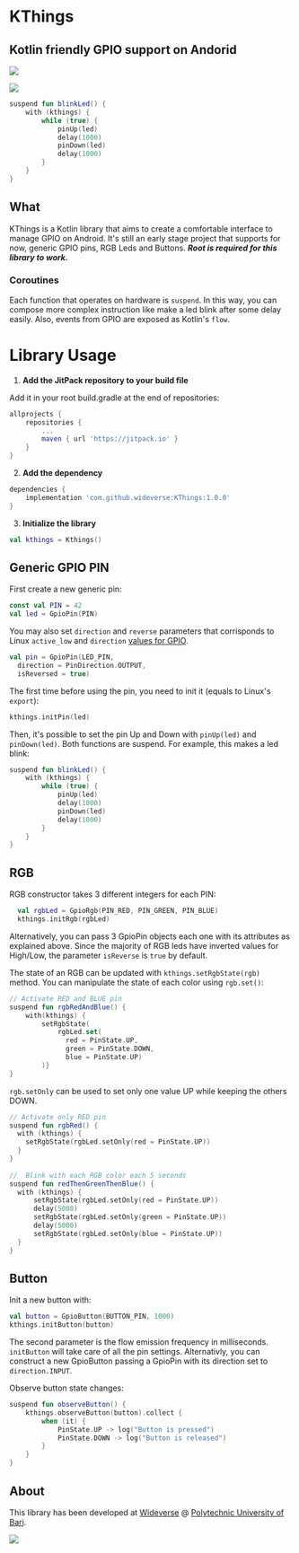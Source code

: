 # KThings
## Kotlin friendly GPIO support on Andorid

[![](https://jitpack.io/v/wideverse/KThings.svg)](https://jitpack.io/#wideverse/KThings)


![](https://github.com/wideverse/KThings/blob/master/images/kthings.gif)
```kotlin
suspend fun blinkLed() {
    with (kthings) {
        while (true) {
            pinUp(led)
            delay(1000)
            pinDown(led)
            delay(1000)
        }
    }
}
```

## What
KThings is a Kotlin library that aims to create a comfortable interface to manage GPIO on Android. It's still an early stage project that supports for now, generic GPIO pins, RGB Leds and Buttons. ***Root is required for this library to work.***

### Coroutines
Each function that operates on hardware is `suspend`. In this way, you can compose more complex instruction like make a led blink after some delay easily. Also, events from GPIO are exposed as Kotlin's `flow`.

# Library Usage
1. **Add the JitPack repository to your build file**

 Add it in your root build.gradle at the end of repositories:
```gradle
allprojects {
    repositories {
        ...
        maven { url 'https://jitpack.io' }
    }
}
```

2. **Add the dependency**

```gradle
dependencies {
    implementation 'com.github.wideverse:KThings:1.0.0'
}
```

3. **Initialize the library**

```kotlin
val kthings = Kthings()
```
## Generic GPIO PIN
First create a new generic pin:
```kotlin
const val PIN = 42
val led = GpioPin(PIN)
```

You may also set `direction` and `reverse` parameters that corrisponds to Linux `active_low` and `direction` [values for GPIO](https://www.kernel.org/doc/Documentation/gpio/sysfs.txt).
```kotlin
val pin = GpioPin(LED_PIN,
  direction = PinDirection.OUTPUT,
  isReversed = true)
```

The first time before using the pin, you need to init it (equals to Linux's `export`):
```kotlin
kthings.initPin(led)
```

Then, it's possible to set the pin Up and Down with `pinUp(led)` and `pinDown(led)`.
Both functions are suspend. For example, this makes a led blink:
```kotlin
suspend fun blinkLed() {
    with (kthings) {
        while (true) {
            pinUp(led)
            delay(1000)
            pinDown(led)
            delay(1000)
        }
    }
}
```

## RGB
RGB constructor takes 3 different integers for each PIN:
```kotlin 
  val rgbLed = GpioRgb(PIN_RED, PIN_GREEN, PIN_BLUE)
  kthings.initRgb(rgbLed)
```
Alternatively, you can pass 3 GpioPin objects each one with its attributes as explained above.
Since the majority of RGB leds have inverted values for High/Low, the parameter `isReverse` is `true` by default.

The state of an RGB can be updated with `kthings.setRgbState(rgb)` method. You can manipulate the state of each color using `rgb.set()`:
```kotlin
// Activate RED and BLUE pin
suspend fun rgbRedAndBlue() {
    with(kthings) {
        setRgbState(
            rgbLed.set(
              red = PinState.UP, 
              green = PinState.DOWN, 
              blue = PinState.UP)
        )}
}
```
`rgb.setOnly` can be used to set only one value UP while keeping the others DOWN.
```kotlin
// Activate only RED pin
suspend fun rgbRed() {
  with (kthings) {
    setRgbState(rgbLed.setOnly(red = PinState.UP))
  }
}
    
//  Blink with each RGB color each 5 seconds
suspend fun redThenGreenThenBlue() {
  with (kthings) {
      setRgbState(rgbLed.setOnly(red = PinState.UP))
      delay(5000)
      setRgbState(rgbLed.setOnly(green = PinState.UP))
      delay(5000)
      setRgbState(rgbLed.setOnly(blue = PinState.UP))
  }
}
```

## Button
Init a new button with:
```kotlin
val button = GpioButton(BUTTON_PIN, 1000)
kthings.initButton(button)
```
The second parameter is the flow emission frequency in milliseconds. `initButton` will take care of all the pin settings. Alternativly, you can construct a new GpioButton passing a GpioPin with its direction set to `direction.INPUT`.

Observe button state changes:
```kotlin
suspend fun observeButton() {
    kthings.observeButton(button).collect {
        when (it) {
            PinState.UP -> log("Button is pressed")
            PinState.DOWN -> log("Button is released")
        }
    }
}
```

## About
This library has been developed at [Wideverse](https://www.wideverse.com/it/home-it/) @ [Polytechnic University of Bari](https://www.poliba.it/).

![](https://github.com/wideverse/KThings/blob/master/images/banner.jpg)
